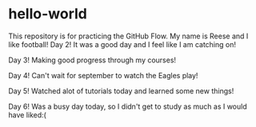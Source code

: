 # hello-world
This repository is for practicing the GitHub Flow.
My name is Reese and I like football!
Day 2! It was a good day and I feel like I am catching on!

Day 3! Making good progress through my courses!

Day 4! Can't wait for september to watch the Eagles play!

Day 5! Watched alot of tutorials today and learned some new things!

Day 6! Was a busy day today, so I didn't get to study as much as I would have liked:(
